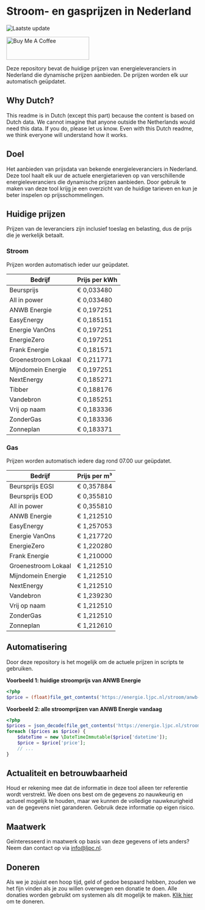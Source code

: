 # Stroom- en gasprijzen in Nederland

![Laatste update](https://img.shields.io/badge/laatste%20update-2025--05--30%2002%3A00%20CET-brightgreen)

<a href="https://www.buymeacoffee.com/Lars-" target="_blank"><img src="https://cdn.buymeacoffee.com/buttons/v2/default-orange.png" alt="Buy Me A Coffee" height="60" style="height: 60px !important;width: 217px !important;" ></a>

Deze repository bevat de huidige prijzen van energieleveranciers in Nederland die dynamische prijzen aanbieden. De prijzen worden elk uur automatisch geüpdatet.

## Why Dutch?

This readme is in Dutch (except this part) because the content is based on Dutch data. We cannot imagine that anyone outside the Netherlands would need this data. If you do, please let us know. Even with this Dutch readme, we think
everyone will understand how it works.

## Doel

Het aanbieden van prijsdata van bekende energieleveranciers in Nederland. Deze tool haalt elk uur de actuele energietarieven op van verschillende energieleveranciers die dynamische prijzen aanbieden. Door gebruik te maken van deze tool
krijg je een overzicht van de huidige tarieven en kun je beter inspelen op prijsschommelingen.

## Huidige prijzen

Prijzen van de leveranciers zijn inclusief toeslag en belasting, dus de prijs die je werkelijk betaalt.

### Stroom

Prijzen worden automatisch ieder uur geüpdatet.

 Bedrijf | Prijs per kWh 
---------|---------------
Beursprijs | € 0,033480
All in power | € 0,033480
ANWB Energie | € 0,197251
EasyEnergy | € 0,185151
Energie VanOns | € 0,197251
EnergieZero | € 0,197251
Frank Energie | € 0,181571
Groenestroom Lokaal | € 0,211771
Mijndomein Energie | € 0,197251
NextEnergy | € 0,185271
Tibber | € 0,188176
Vandebron | € 0,185251
Vrij op naam | € 0,183336
ZonderGas | € 0,183336
Zonneplan | € 0,183371


### Gas

Prijzen worden automatisch iedere dag rond 07.00 uur geüpdatet.

 Bedrijf | Prijs per m³ 
---------|--------------
Beursprijs EGSI | € 0,357884
Beursprijs EOD | € 0,355810
All in power | € 0,355810
ANWB Energie | € 1,212510
EasyEnergy | € 1,257053
Energie VanOns | € 1,217720
EnergieZero | € 1,220280
Frank Energie | € 1,210000
Groenestroom Lokaal | € 1,212510
Mijndomein Energie | € 1,212510
NextEnergy | € 1,212510
Vandebron | € 1,239230
Vrij op naam | € 1,212510
ZonderGas | € 1,212510
Zonneplan | € 1,212610


## Automatisering

Door deze repository is het mogelijk om de actuele prijzen in scripts te gebruiken.

**Voorbeeld 1: huidige stroomprijs van ANWB Energie**

```php
<?php
$price = (float)file_get_contents('https://energie.ljpc.nl/stroom/anwb-energie-nu.txt');

```

**Voorbeeld 2: alle stroomprijzen van ANWB Energie vandaag**

```php
<?php
$prices = json_decode(file_get_contents('https://energie.ljpc.nl/stroom/all-in-power-vandaag.json'),true);
foreach ($prices as $price) {
    $dateTime = new \DateTimeImmutable($price['datetime']);
    $price = $price['price'];
    // ...
}
```

## Actualiteit en betrouwbaarheid

Houd er rekening mee dat de informatie in deze tool alleen ter referentie wordt verstrekt. We doen ons best om de gegevens zo nauwkeurig en actueel mogelijk te houden, maar we kunnen de volledige nauwkeurigheid van de gegevens niet
garanderen. Gebruik deze informatie op eigen risico.

## Maatwerk

Geïnteresseerd in maatwerk op basis van deze gegevens of iets anders? Neem dan contact op
via [info@ljpc.nl](mailto:info@ljpc.nl?subject=Energie%20prijzen).

## Doneren

Als we je zojuist een hoop tijd, geld of gedoe bespaard hebben, zouden we het fijn vinden als je zou willen overwegen een
donatie te doen. Alle donaties worden gebruikt om systemen als dit mogelijk te
maken. [Klik hier](https://www.buymeacoffee.com/Lars-) om te doneren.
